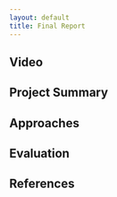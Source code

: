 ```yaml
---
layout: default
title: Final Report
---
```

## Video

## Project Summary

## Approaches

## Evaluation

## References
